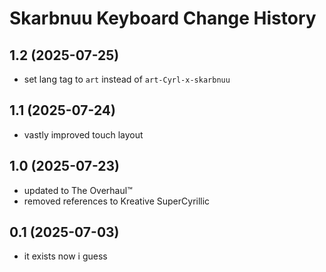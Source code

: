 Skarbnuu Keyboard Change History
====================

1.2 (2025-07-25)
----------------
* set lang tag to `art` instead of `art-Cyrl-x-skarbnuu`

1.1 (2025-07-24)
----------------
* vastly improved touch layout

1.0 (2025-07-23)
----------------
* updated to The Overhaul™
* removed references to Kreative SuperCyrillic

0.1 (2025-07-03)
----------------
* it exists now i guess